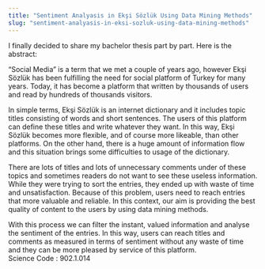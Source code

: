 ```yaml
---
title: "Sentiment Analyasis in Ekşi Sözlük Using Data Mining Methods"
slug: "sentiment-analyasis-in-eksi-sozluk-using-data-mining-methods"
---
```


I finally decided to share my bachelor thesis part by part. Here is the abstract:

“Social Media” is a term that we met a couple of years ago, however Ekşi Sözlük has been fulfilling the need for social platform of Turkey for many years. Today, it has become a platform that written by thousands of users and read by hundreds of thousands visitors.

In simple terms, Ekşi Sözlük is an internet dictionary and it includes topic titles consisting of words and short sentences. The users of this platform can define these titles and write whatever they want. In this way, Ekşi Sözlük becomes more flexible, and of course more likeable, than other platforms. On the other hand, there is a huge amount of information flow and this situation brings some difficulties to usage of the dictionary.

There are lots of titles and lots of unnecessary comments under of these topics and sometimes readers do not want to see these useless information. While they were trying to sort the entries, they ended up with waste of time and unsatisfaction. Because of this problem, users need to reach entries that more valuable and reliable. In this context, our aim is providing the best quality of content to the users by using data mining methods.

With this process we can filter the instant, valued information and analyse the sentiment of the entries. In this way, users can reach titles and comments as measured in terms of sentiment without any waste of time and they can be more pleased by service of this platform.  
Science Code : 902.1.014
